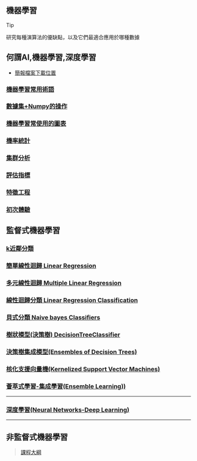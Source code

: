 ## 機器學習
> [!TIP]
> 研究每種演算法的優缺點，以及它們最適合應用於哪種數據

## 何謂AI,機器學習,深度學習

- [簡報檔案下載位置](./簡報圖片)

### [機器學習常用術語](./名詞解釋)

### [數據集+Numpy的操作](./使用數據)

### [機器學習常使用的圖表](./機器學習常使用的圖表)

### [機率統計](./機率統計)

### [集群分析](./集群分析)

### [評估指標](./評估指標)

### [特徵工程](./特徵工程)

### [初次體驗](./基本package/README.ipynb)

## 監督式機器學習

### [k近鄰分類](./k近鄰分類)

### [簡單線性迴歸 Linear Regression](./簡單線性迴歸)

### [多元線性迴歸 Multiple Linear Regression](./多元線性迴歸)

### [線性迴歸分類 Linear Regression Classification](./邏輯迴歸)

### [貝式分類 Naive bayes Classifiers](./貝氏分類)

### [樹狀模型(決策樹) DecisionTreeClassifier](./樹狀模型)

### [決策樹集成模型(Ensembles of Decision Trees)](./決策樹集成模型)

### [核化支援向量機(Kernelized Support Vector Machines)](./核化支援向量機)

### [薈萃式學習-集成學習(Ensemble Learning))](./薈萃式學習)

---

### [深度學習(Neural Networks-Deep Learning)](./深度學習)

---

## 非監督式機器學習


> [課程大綱](./課程)